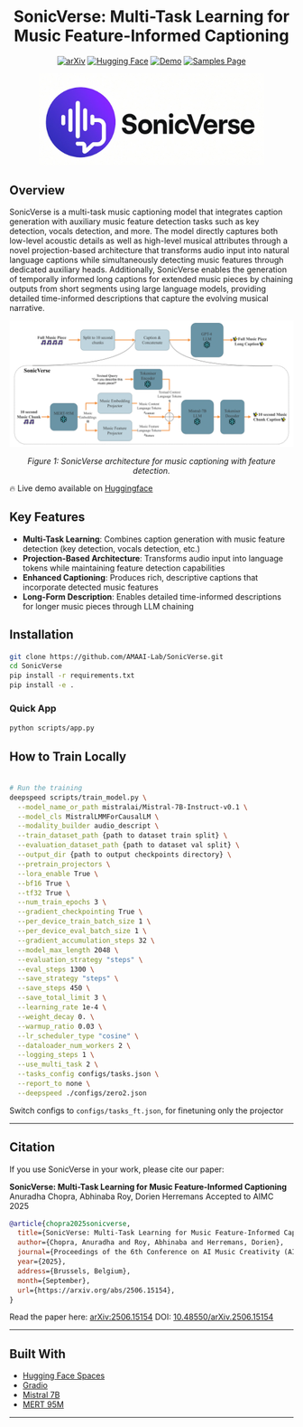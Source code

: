 <div align="center">

# **SonicVerse: Multi-Task Learning for Music Feature-Informed Captioning**
[![arXiv](https://img.shields.io/badge/arXiv-2506.15154-b31b1b.svg)](https://arxiv.org/abs/2506.15154)
[![Hugging Face](https://img.shields.io/badge/🤗%20Hugging%20Face-Model-yellow)](https://huggingface.co/amaai-lab/SonicVerse)
[![Demo](https://img.shields.io/badge/🎵-Demo-green)](https://huggingface.co/spaces/amaai-lab/SonicVerse)
[![Samples Page](https://img.shields.io/badge/Samples-Page-blue)](https://amaai-lab.github.io/SonicVerse/)

</div>

<div align="center">
<img src="media/sonicverse.jpeg" alt="SonicVerse Architecture" width="400"/>
</div>

## Overview

SonicVerse is a multi-task music captioning model that integrates caption generation with auxiliary music feature detection tasks such as key detection, vocals detection, and more. The model directly captures both low-level acoustic details as well as high-level musical attributes through a novel projection-based architecture that transforms audio input into natural language captions while simultaneously detecting music features through dedicated auxiliary heads. Additionally, SonicVerse enables the generation of temporally informed long captions for extended music pieces by chaining outputs from short segments using large language models, providing detailed time-informed descriptions that capture the evolving musical narrative.

<div align="center">
<img src="media/overview.png" alt="SonicVerse Architecture" width="800"/>
<p><em>Figure 1: SonicVerse architecture for music captioning with feature detection.</em></p>
</div>

🔥 Live demo available on [Huggingface](https://huggingface.co/spaces/amaai-lab/SonicVerse)

## Key Features

- **Multi-Task Learning**: Combines caption generation with music feature detection (key detection, vocals detection, etc.)
- **Projection-Based Architecture**: Transforms audio input into language tokens while maintaining feature detection capabilities
- **Enhanced Captioning**: Produces rich, descriptive captions that incorporate detected music features
- **Long-Form Description**: Enables detailed time-informed descriptions for longer music pieces through LLM chaining

## Installation

```bash
git clone https://github.com/AMAAI-Lab/SonicVerse.git
cd SonicVerse
pip install -r requirements.txt
pip install -e .
```

### Quick App

```bash
python scripts/app.py
```

## How to Train Locally

```bash

# Run the training
deepspeed scripts/train_model.py \
  --model_name_or_path mistralai/Mistral-7B-Instruct-v0.1 \
  --model_cls MistralLMMForCausalLM \
  --modality_builder audio_descript \
  --train_dataset_path {path to dataset train split} \
  --evaluation_dataset_path {path to dataset val split} \
  --output_dir {path to output checkpoints directory} \
  --pretrain_projectors \
  --lora_enable True \
  --bf16 True \
  --tf32 True \
  --num_train_epochs 3 \
  --gradient_checkpointing True \
  --per_device_train_batch_size 1 \
  --per_device_eval_batch_size 1 \
  --gradient_accumulation_steps 32 \
  --model_max_length 2048 \
  --evaluation_strategy "steps" \
  --eval_steps 1300 \
  --save_strategy "steps" \
  --save_steps 450 \
  --save_total_limit 3 \
  --learning_rate 1e-4 \
  --weight_decay 0. \
  --warmup_ratio 0.03 \
  --lr_scheduler_type "cosine" \
  --dataloader_num_workers 2 \
  --logging_steps 1 \
  --use_multi_task 2 \
  --tasks_config configs/tasks.json \
  --report_to none \
  --deepspeed ./configs/zero2.json
```

Switch configs to `configs/tasks_ft.json`, for finetuning only the projector

---

<!-- ```

## Training
### Data Prcoessing
### Finetuning
 -->


## Citation

If you use SonicVerse in your work, please cite our paper:

**SonicVerse: Multi-Task Learning for Music Feature-Informed Captioning**
Anuradha Chopra, Abhinaba Roy, Dorien Herremans
Accepted to AIMC 2025

```bibtex
@article{chopra2025sonicverse,
  title={SonicVerse: Multi-Task Learning for Music Feature-Informed Captioning},
  author={Chopra, Anuradha and Roy, Abhinaba and Herremans, Dorien},
  journal={Proceedings of the 6th Conference on AI Music Creativity (AIMC 2025)},
  year={2025},
  address={Brussels, Belgium},
  month={September},
  url={https://arxiv.org/abs/2506.15154},
}
```

Read the paper here: [arXiv:2506.15154](https://arxiv.org/abs/2506.15154)
DOI: [10.48550/arXiv.2506.15154](https://doi.org/10.48550/arXiv.2506.15154)

---

## Built With

- [Hugging Face Spaces](https://huggingface.co/spaces)
- [Gradio](https://gradio.app/)
- [Mistral 7B](https://huggingface.co/mistralai/Mistral-7B-v0.1)
- [MERT 95M](https://huggingface.co/m-a-p/MERT-v1-95M)

---

<!-- ## ✨ Acknowledgements

- [Model authors or papers you built on]
- [Contributors or collaborators]

---

<div align="center">
Made with ❤️ by the AMAAI Lab | Singapore
</div>
